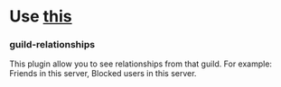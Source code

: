 # Use [this](https://github.com/NurMarvin/guild-profile)
### guild-relationships
This plugin allow you to see relationships from that guild. For example: Friends in this server, Blocked users in this server.
